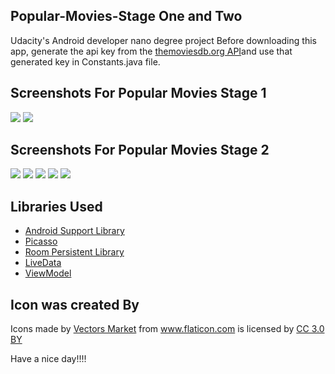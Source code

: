## Popular-Movies-Stage One and Two
Udacity's Android developer nano degree project
Before downloading this app, generate the api key from the [themoviesdb.org API](https://www.themoviedb.org/account/signup)and 
use that generated key in Constants.java file.

## Screenshots For Popular Movies Stage 1


<img src="./screenshots/ScreenshotOne.jpg">
<img src="./screenshots/screenshotTwo.jpg">

## Screenshots For Popular Movies Stage 2

<img src="./screenshots/ScreenshotThree.jpg">
<img src="./screenShots/ScreenShotFour.jpg">
<img src="./screenshots/ScreenshotFive.jpg">
<img src="./screenshots/ScreenshotSix.jpg">
<img src="./screenshots/ScreenshotSeven.jpg">



## Libraries Used

* [Android Support Library](https://developer.android.com/topic/libraries/support-library/)
* [Picasso](https://github.com/square/picasso/)
* [Room Persistent Library](https://developer.android.com/topic/libraries/architecture/room)
* [LiveData](https://developer.android.com/topic/libraries/architecture/livedata)
* [ViewModel](https://developer.android.com/topic/libraries/architecture/viewmodel)

## Icon was created By
<div>Icons made by <a href="https://www.flaticon.com/authors/vectors-market" title="Vectors Market">Vectors Market</a> from <a href="https://www.flaticon.com/" 			    title="Flaticon">www.flaticon.com</a> is licensed by <a href="http://creativecommons.org/licenses/by/3.0/" 			    title="Creative Commons BY 3.0" target="_blank">CC 3.0 BY</a></div>

Have a nice day!!!!
